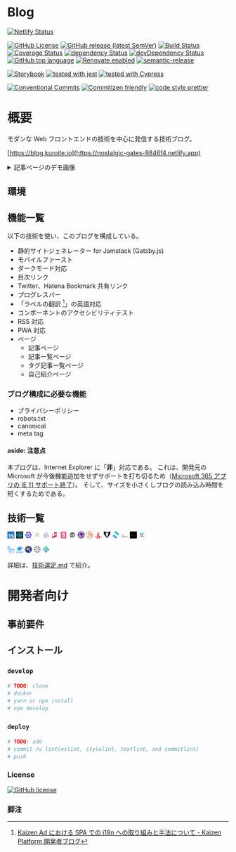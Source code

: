 # Blog

<!-- TODO: ここにバッジ一覧 -->

<!-- TODO: netlify 更新 -->

[![Netlify Status](https://api.netlify.com/api/v1/badges/876b119b-60a9-46ed-b849-04361ced34c4/deploy-status)](https://app.netlify.com/sites/nostalgic-gates-9846f4/deploys)

<!-- textlint-disable ja-technical-writing/sentence-length -->

[![GitHub License](https://img.shields.io/badge/license-MIT-blue.svg)](./LICENSE.md)
[![GitHub release (latest SemVer)](https://img.shields.io/github/v/release/kuro-kuroite/test-kuroite)](https://github.com/kuro-kuroite/test-kuroite/releases)
[![Build Status](https://github.com/kuro-kuroite/test-kuroite/workflows/build/badge.svg)](https://github.com/kuro-kuroite/test-kuroite/actions)
[![Coverage Status](https://codecov.io/gh/kuro-kuroite/test-kuroite/graph/badge.svg?branch=main)](https://codecov.io/gh/kuro-kuroite/test-kuroite)
[![dependency Status](https://img.shields.io/david/kuro-kuroite/test-kuroite.svg?maxAge=1000)](https://david-dm.org/kuro-kuroite/test-kuroite)
[![devDependency Status](https://img.shields.io/david/dev/kuro-kuroite/test-kuroite.svg?maxAge=1000)](https://david-dm.org/kuro-kuroite/test-kuroite)
[![GitHub top language](https://img.shields.io/github/languages/top/kuro-kuroite/test-kuroite)](https://github.com/kuro-kuroite/test-kuroite/search?l=typescript)
[![Renovate enabled](https://img.shields.io/badge/renovate-enabled-brightgreen.svg)](https://renovatebot.com/)
[![semantic-release](https://img.shields.io/badge/%20%20%F0%9F%93%A6%F0%9F%9A%80-semantic--release-e10079.svg)](https://github.com/semantic-release/semantic-release)

<!-- textlint-enable -->

[![Storybook](https://raw.githubusercontent.com/storybooks/brand/master/badge/badge-storybook.svg)](https://storybook.js.org/)
[![tested with jest](https://img.shields.io/badge/tested_with-jest-99424f.svg)](https://github.com/facebook/jest)
[![tested with Cypress](https://img.shields.io/badge/tested_with-Cypress-04C38E.svg)](https://www.cypress.io/)

[![Conventional Commits](https://img.shields.io/badge/Conventional_Commits-friendly-brightgreen.svg)](https://conventionalcommits.org)
[![Commitizen friendly](https://img.shields.io/badge/commitizen-friendly-brightgreen.svg)](http://commitizen.github.io/cz-cli/)
[![code style prettier](https://img.shields.io/badge/code_style-prettier-ff69b4.svg)](https://github.com/prettier/prettier)

# 概要

モダンな Web フロントエンドの技術を中心に発信する技術ブログ。

<!-- TODO: blog link -->

[https://blog.kuroite.io](https://nostalgic-gates-9846f4.netlify.app)

<!-- TODO: LightHouse or Demo -->

<details>
  <summary>
    記事ページのデモ画像
  </summary>
  <div style="display: flex;">

[<figure style="display: inline-flex; flex-direction: column;"><img src="./docs/assets/blogPost_mobile.gif" width="100px" height="200px" alt="blog post page in mobile" /><figcaption>(モバイル版)</figcaption></figure>](https://nostalgic-gates-9846f4.netlify.app)
[<figure style="display: inline-flex; flex-direction: column;"><img src="./docs/assets/blogPost_pc.gif" width="400px" height="200px" alt="blog post page in pc" /><figcaption>(pc 版)</figcaption></figure>](https://nostalgic-gates-9846f4.netlify.app)

  </div>
</details>

## 環境

<!-- TODO: システム構成図 -->

## 機能一覧

以下の技術を使い、このブログを構成している。

- 静的サイトジェネレーター for Jamstack (Gatsby.js)
- モバイルファースト
- ダークモード対応
- 目次リンク
- Twitter、Hatena Bookmark 共有リンク
- プログレスバー
- 「ラベルの翻訳 [^1]」の英語対応
- コンポーネントのアクセシビリティテスト
- RSS 対応
- PWA 対応
- ページ
  - 記事ページ
  - 記事一覧ページ
  - タグ記事一覧ページ
  - 自己紹介ページ

### ブログ構成に必要な機能

- プライバシーポリシー
- robots.txt
- canonical
- meta tag

#### aside: 注意点

本ブログは、Internet Explorer に「**非**」対応である。
これは、開発元の Microsoft が今後機能追加をせずサポートを打ち切るため（[Microsoft 365 アプリの IE 11 サポート終了](support-ie11-url)）。
そして、サイズを小さくしブログの読み込み時間を短くするためである。

[support-ie11-url]: https://techcommunity.microsoft.com/t5/microsoft-365-blog/microsoft-365-apps-say-farewell-to-internet-explorer-11-and/ba-p/1591666

## 技術一覧

<!-- TODO: icon一覧 (/w url) -->

[<img src="./docs/assets/typescript.svg" width="16px" height="16px" alt="TypeScript icon" />](https://www.typescriptlang.org/ 'TypeScript: Typed JavaScript at Any Scale.')
[<img src="./docs/assets/react.svg" width="16px" height="16px" alt="React icon" />](https://reactjs.org/ 'React – A JavaScript library for building user interfaces')
[<img src="./docs/assets/eslint.svg" width="16px" height="16px" alt="ESLint icon" />](https://eslint.org/ 'ESLint - Pluggable JavaScript linter')
[<img src="./docs/assets/prettier.svg" width="16px" height="16px" alt="Prettier icon" />](https://prettier.io/ 'Prettier · Opinionated Code Formatter')
[<img src="./docs/assets/redux_toolkit.svg" width="16px" height="16px" alt="Redux Toolkit icon" />](https://redux-toolkit.js.org/ 'Redux Toolkit | Redux Toolkit')
[<img src="./docs/assets/jest.svg" width="16px" height="16px" alt="Jest icon" />](https://jestjs.io/ 'Jest · 🃏 Delightful JavaScript Testing')
[<img src="./docs/assets/storybook.svg" width="16px" height="16px" alt="Storybook icon" />](https://storybook.js.org/ 'Storybook: UI component explorer for frontend developers')
[<img src="./docs/assets/cypress.svg" width="16px" height="16px" alt="Cypress icon" />](https://www.cypress.io/ 'JavaScript End to End Testing Framework | cypress.io')
[<img src="./docs/assets/gatsby.svg" width="16px" height="16px" alt="Gatsby.js icon" />](https://www.gatsbyjs.com/ 'Gatsby')
[<img src="./docs/assets/postcss.svg" width="16px" height="16px" alt="PostCSS icon" />](https://postcss.org/ 'PostCSS - a tool for transforming CSS with JavaScript')
[<img src="./docs/assets/autoprefixer.svg" width="16px" height="16px" alt="Autoprefixer icon" />](https://autoprefixer.github.io/ 'Autoprefixer CSS online')
[<img src="./docs/assets/stylelint.svg" width="16px" height="16px" alt="stylelint icon" />](https://stylelint.io/ 'stylelint.io')
[<img src="./docs/assets/tailwindcss.svg" width="16px" height="16px" alt="Tailwind CSS icon" />](https://tailwindcss.com/ 'Tailwind CSS - A Utility-First CSS Framework for Rapidly Building Custom Designs')
[<img src="./docs/assets/css_modules.svg" width="16px" height="16px" alt="CSS Modules icon" />](https://github.com/css-modules/css-modules/blob/master/README.md 'css-modules/README.md at master · css-modules/css-modules')
[<img src="./docs/assets/commitlint.svg" width="16px" height="16px" alt="commitlint icon" />](https://commitlint.js.org/#/ 'commitlint - Lint commit messages')
[<img src="./docs/assets/textlint.svg" width="16px" height="16px" alt="textlint icon" />](https://textlint.github.io/ 'textlint · The pluggable linting tool for text and markdown')

[<img src="./docs/assets/github_actions.png" width="16px" height="16px" alt="GitHub Actions icon" />](https://github.com/features/actions 'Features • GitHub Actions')
[<img src="./docs/assets/docker.png" width="16px" height="16px" alt="Docker icon" />](https://www.docker.com/ 'Empowering App Development for Developers | Docker')
[<img src="./docs/assets/renovate.png" width="16px" height="16px" alt="Renovate icon" />](https://docs.renovatebot.com/ 'Renovate Docs | Renovate Docs')
[<img src="./docs/assets/semantic_release.svg" width="16px" height="16px" alt="semantic release icon" />](https://semantic-release.gitbook.io/semantic-release/ 'Introduction - semantic-release')
[<img src="./docs/assets/netlify.svg" width="16px" height="16px" alt="Netlify icon" />](https://www.netlify.com/ 'Netlify: All-in-one platform for automating modern web projects')

詳細は、[技術選定.md](docs/技術選定.md '技術選定.md') で紹介。

# 開発者向け

## 事前要件

## インストール

### `develop`

```zsh
# TODO: clone
# docker
# yarn or npm install
# npx develop
```

### `deploy`

```zsh
# TODO: add
# commit /w lint(eslint, stylelint, textlint, and commitlint)
# push
```

### License

[![GitHub license](https://img.shields.io/badge/license-MIT-blue.svg)](./LICENSE.md)

### 脚注

[^1]: [Kaizen Ad における SPA での i18n への取り組みと手法について - Kaizen Platform 開発者ブログ](https://developer.kaizenplatform.com/entry/axross/2018-07-02 'Kaizen AdにおけるSPAでのi18nへの取り組みと手法について - Kaizen Platform 開発者ブログ')
